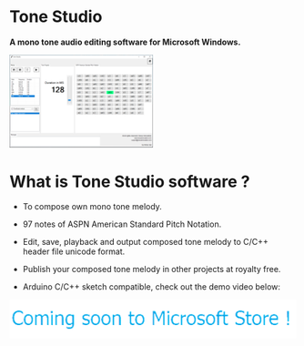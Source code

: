 # Tone Studio
**A mono tone audio editing software for Microsoft Windows.**

<img src="https://github.com/rickygai/tonestudio/blob/main/images/ToneStudio.png" width=50% height=50%>

# What is Tone Studio software ?
- To compose own mono tone melody.

- 97 notes of ASPN American Standard Pitch Notation.

- Edit, save, playback and output composed tone melody to C/C++ header file unicode format.

- Publish your composed tone melody in other projects at royalty free.

- Arduino C/C++ sketch compatible, check out the demo video below:



<img src="https://github.com/rickygai/tonestudio/blob/main/images/cstms.gif">
<br><br/>
